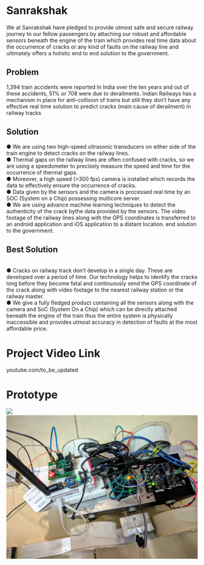 # Sanrakshak
We at Sanrakshak have pledged to provide utmost safe and secure railway journey to our fellow passengers by attaching our robust and affordable sensors beneath the engine of the train which provides real time data about the occurrence of cracks or any kind of faults on the railway line and ultimately offers a holistic end to end solution to the government.

## Problem
1,394 train accidents were reported In India over the ten years and out of these accidents, 51% or 708 were due to derailments. Indian Railways has a mechanism in place for anti-collision of trains but still they don’t have any effective real time solution to predict cracks (main cause of derailment) in railway tracks

## Solution
● We are using two high-speed ultrasonic transducers on either side of the train engine to detect cracks on the railway lines.
<br />
● Thermal gaps on the railway lines are often confused with cracks, so we are using a speedometer to precisely measure the speed and time for the occurrence of thermal gaps.
<br />
● Moreover, a high speed (>300 fps) camera is installed which records the data to effectively ensure the occurrence of cracks.
<br />
● Data given by the sensors and the camera is processed real time by an SOC (System on a Chip) possessing multicore server.
<br />
● We are using advance machine learning techniques to detect the authenticity of the crack bythe data provided by the sensors. The video footage of the railway lines along with the GPS coordinates is transferred to an android application and iOS application to a distant location.
end solution to the government.
## Best Solution
<br />
● Cracks on railway track don’t develop in a single day. These are developed over a period of time. Our technology helps to identify the cracks long before they become fatal and continuously send the GPS coordinate of the crack along with video footage to the nearest railway station or the railway master.
<br />
● We give a fully fledged product containing all the sensors along with the camera and SoC (System On a Chip) which can be directly attached beneath the engine of the train thus the entire system is physically inaccessible and provides utmost accuracy in detection of faults at the most affordable price.

# Project Video Link
youtube.com/to_be_updated

# Prototype 
![](Snaps/Product.gif)
![](Snaps/bot_1.jpg)